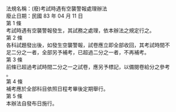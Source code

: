 法規名稱：(廢)考試時遇有空襲警報處理辦法  
廢止日期：民國 83 年 04 月 11 日  
第 1 條  
考試時遇有空襲警報發生，其試務之處理，依本辦法之規定行之。  
第 2 條  
各科試題發出後，如發生空襲警報，試卷應立即全部收回，其考試時間不  
足二分之一者，全部另予補考，已超過二分之一者，不再補考。  
第 3 條  
前條已超過考試時間二分之一之試卷，應另予標記，以備閱卷給分之參考  
。  
第 4 條  
補考應於全部科目依照日程考畢後定期舉行。  
第 5 條  
本辦法自發布日施行。  


